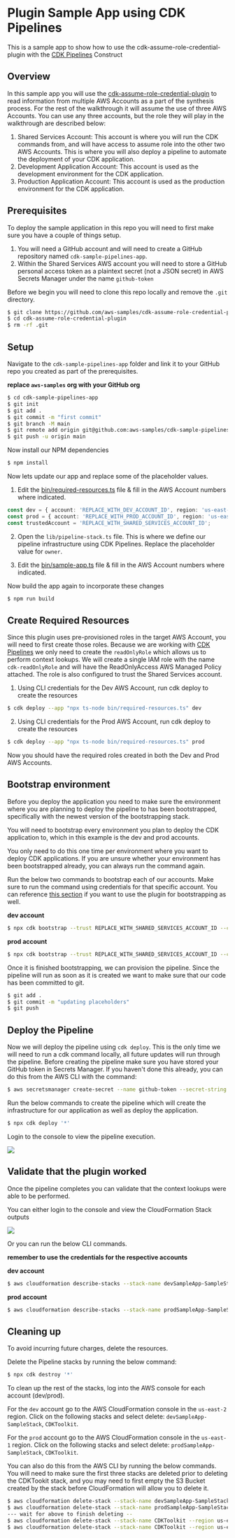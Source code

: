 # Plugin Sample App using CDK Pipelines

This is a sample app to show how to use the cdk-assume-role-credential-plugin
with the [CDK Pipelines](https://aws.amazon.com/blogs/developer/cdk-pipelines-continuous-delivery-for-aws-cdk-applications/) Construct

## Overview
In this sample app you will use the [cdk-assume-role-credential-plugin](../README.md) to read information from multiple
AWS Accounts as a part of the synthesis process. For the rest of the walkthrough it will assume the use of three AWS Accounts.
You can use any three accounts, but the role they will
play in the walkthrough are described below:

1. Shared Services Account: This account is where you will run the CDK commands from, and will have access to assume role into the other two AWS Accounts.
This is where you will also deploy a pipeline to automate the deployment of your CDK application.
3. Development Application Account: This account is used as the development environment for the CDK application.
4. Production Application Account: This account is used as the production environment for the CDK application.

## Prerequisites

To deploy the sample application in this repo you will need to first make sure
you have a couple of things setup.

1. You will need a GitHub account and will need to create a GitHub repository named `cdk-sample-pipelines-app`.
3. Within the Shared Services AWS account you will need to store a GitHub personal access token as a plaintext secret (not a JSON secret)
in AWS Secrets Manager under the name `github-token`

Before we begin you will need to clone this repo locally and remove the `.git` directory.

```bash
$ git clone https://github.com/aws-samples/cdk-assume-role-credential-plugin.git
$ cd cdk-assume-role-credential-plugin
$ rm -rf .git
```

## Setup
Navigate to the `cdk-sample-pipelines-app` folder and link it to your GitHub repo you created as
part of the prerequisites.

**replace `aws-samples` org with your GitHub org**
```bash
$ cd cdk-sample-pipelines-app
$ git init
$ git add .
$ git commit -m "first commit"
$ git branch -M main
$ git remote add origin git@github.com:aws-samples/cdk-sample-pipelines-app.git
$ git push -u origin main
```

Now install our NPM dependencies

```bash
$ npm install
```

Now lets update our app and replace some of the placeholder values.

1. Edit the [bin/required-resources.ts](bin/required-resources.ts) file & fill in the AWS Account numbers where indicated.
```typescript
const dev = { account: 'REPLACE_WITH_DEV_ACCOUNT_ID', region: 'us-east-2' }
const prod = { account: 'REPLACE_WITH_PROD_ACCOUNT_ID', region: 'us-east-2' }
const trustedAccount = 'REPLACE_WITH_SHARED_SERVICES_ACCOUNT_ID';
```

2. Open the `lib/pipeline-stack.ts` file. This is where we define our
pipeline infrastructure using CDK Pipelines. Replace the placeholder value
for `owner`.

3. Edit the [bin/sample-app.ts](bin/sample-app.ts) file & fill in the AWS Account numbers where indicated.

Now build the app again to incorporate these changes

```bash
$ npm run build
```

## Create Required Resources

Since this plugin uses pre-provisioned roles in the target AWS Account, you will need to first create those roles.
Because we are working with [CDK Pipelines](../README.md#new-style-synthesis) we only need to create the `readOnlyRole` which allows us to perform context lookups.
We will create a single IAM role with the name `cdk-readOnlyRole` and will have the ReadOnlyAccess AWS Managed Policy attached.
The role is also configured to trust the Shared Services account.


1. Using CLI credentials for the Dev AWS Account, run cdk deploy to create the resources
```bash
$ cdk deploy --app "npx ts-node bin/required-resources.ts" dev
```

2. Using CLI credentials for the Prod AWS Account, run cdk deploy to create the resources
```bash
$ cdk deploy --app "npx ts-node bin/required-resources.ts" prod
```

Now you should have the required roles created in both the Dev and Prod AWS Accounts.

## Bootstrap environment

Before you deploy the application you need to make sure the environment
where you are planning to deploy the pipeline to has been bootstrapped,
specifically with the newest version of the bootstrapping stack.

You will need to bootstrap every environment you plan to deploy the CDK
application to, which in this example is the dev and prod accounts.

You only need to do this one time per environment where you want to deploy
CDK applications. If you are unsure whether your environment has been
bootstrapped already, you can always run the command again.

Run the below two commands to bootstrap each of our accounts. Make
sure to run the command using credentials for that specific account.
You can reference [this section](../README.md#new-style-bootstrap) if you want
to use the plugin for bootstrapping as well.

**dev account**
```bash
$ npx cdk bootstrap --trust REPLACE_WITH_SHARED_SERVICES_ACCOUNT_ID --cloudformation-execution-policies arn:aws:iam::aws:policy/AdministratorAccess aws://REPLACE_WITH_DEV_ACCOUNT/us-east-2
```

**prod account**
```bash
$ npx cdk bootstrap --trust REPLACE_WITH_SHARED_SERVICES_ACCOUNT_ID --cloudformation-execution-policies arn:aws:iam::aws:policy/AdministratorAccess aws://REPLACE_WITH_PROD_ACCOUNT/us-east-1
```

Once it is finished bootstrapping, we can provision the pipeline. Since the pipeline will run as soon
as it is created we want to make sure that our code has been committed to git.

```bash
$ git add .
$ git commit -m "updating placeholders"
$ git push
```

## Deploy the Pipeline

Now we will deploy the pipeline using `cdk deploy`. This is the only time we will need to run a cdk command locally,
all future updates will run through the pipeline. Before creating the pipeline make sure you have stored your GitHub token
in Secrets Manager. If you haven't done this already, you can do this from the AWS CLI with the command:

```bash
$ aws secretsmanager create-secret --name github-token --secret-string "REPLACE_WITH_GITHUB_TOKEN"
```

Run the below commands to create the pipeline which will create the infrastructure for our application
as well as deploy the application.

```bash
$ npx cdk deploy '*'
```

Login to the console to view the pipeline execution.

![](./images/sample-app-pipeline.png)

## Validate that the plugin worked

Once the pipeline completes you can validate that the context lookups were able to be performed.

You can either login to the console and view the CloudFormation Stack outputs

![](./images/CfnOutput.png)

Or you can run the below CLI commands.

__remember to use the credentials for the respective accounts__

**dev account**
```bash
$ aws cloudformation describe-stacks --stack-name devSampleApp-SampleStack --query 'Stacks[].Outputs[?OutputKey==`Param`].OutputValue' --output text --region us-east-2
```

**prod account**
```bash
$ aws cloudformation describe-stacks --stack-name prodSampleApp-SampleStack --query 'Stacks[].Outputs[?OutputKey==`Param`].OutputValue' --output text --region us-east-1
```

## Cleaning up
To avoid incurring future charges, delete the resources.

Delete the Pipeline stacks by running the below command:

```bash
$ npx cdk destroy '*'
```

To clean up the rest of the stacks, log into the AWS console for each account (dev/prod).

For the `dev` account go to the AWS CloudFormation console in the `us-east-2` region.
Click on the following stacks and select delete: `devSampleApp-SampleStack`, `CDKToolkit`.

For the `prod` account go to the AWS CloudFormation console in the `us-east-1` region.
Click on the following stacks and select delete: `prodSampleApp-SampleStack`, `CDKToolkit`.

You can also do this from the AWS CLI by running the below commands. You will need to make sure the first three stacks are
deleted prior to deleting the CDKTookit stack, and you may need to first empty the S3 Bucket created by the stack before
CloudFormation will allow you to delete it.

```bash
$ aws cloudformation delete-stack --stack-name devSampleApp-SampleStack --region us-east-2
$ aws cloudformation delete-stack --stack-name prodSampleApp-SampleStack --region us-east-1
--- wait for above to finish deleting --
$ aws cloudformation delete-stack --stack-name CDKToolkit --region us-east-2
$ aws cloudformation delete-stack --stack-name CDKToolkit --region us-east-1
```
